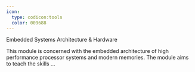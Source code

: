 ```yaml
---
icon:
  type: codicon:tools
  color: 009688
---
```

Embedded Systems Architecture & Hardware

This module is concerned with the embedded architecture of high performance processor systems and modern memories. The module aims to teach the skills ... 
